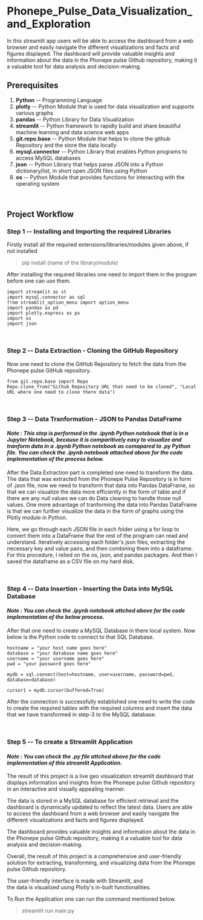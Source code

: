 # Phonepe_Pulse_Data_Visualization_and_Exploration

In this streamlit app users will be able to access the dashboard from a web browser and easily navigate the different visualizations and facts and figures displayed. The dashboard will provide valuable insights and information about the data in the Phonepe pulse Github repository, making it a valuable tool for data analysis and decision-making.


## Prerequisites
1. **Python** -- Programming Language
2. **plotly** -- Python Module that is used for data visualization and supports various graphs
3. **pandas** -- Python Library for Data Visualization
4. **streamlit** -- Python framework to rapidly build and share beautiful machine learning and data science web apps
5. **git.repo.base** -- Python Module that helps to clone the github Repository and the store the data locally
6. **mysql.connector** -- Python Library that enables Python programs to access MySQL databases
7. **json** -- Python Library that helps parse JSON into a Python dictionary/list, in short open JSON files using Python
8. **os** -- Python Module that provides functions for interacting with the operating system

<br/>
   
## Project Workflow
### Step 1 -- Installing and Importing the required Libraries
Firstly install all the required extensions/libraries/modules given above, if not installed
   
   > pip install (name of the library/module)

After installing the required libraries one need to import them in the program before one can use them.

   ```
   import streamlit as st
   import mysql.connector as sql
   from streamlit_option_menu import option_menu
   import pandas as pd
   import plotly.express as px
   import os
   import json
   ```
<br/>

### Step 2 -- Data Extraction - Cloning the GitHub Repository
Now one need to clone the GitHub Repository to fetch the data from the Phonepe pulse GitHub repository.

   ```
   from git.repo.base import Repo
   Repo.clone_from("Github Repository URL that need to be cloned", "Local URL where one need to clone there data")
   ```
<br/>

### Step 3 -- Data Tranformation - JSON to Pandas DataFrame
#### *Note : This step is performed in the .ipynb Python notebook that is in a Jupyter Notebook, because it is comparitively easy to visualize and tranform data in a .ipynb Python notebook as comapared to .py Python file. You can check the .ipynb notebook attached above for the code implementation of the process below.*

After the Data Extraction part is completed one need to transform the data. The data that was extracted from the Phonepe Pulse Repository is in form of .json file, now we need to transform that data into Pandas DataFrame, so that we can visualize the data more efficiently in the form of table and if there are any null values we can do Data cleaning to handle those null values. One more advantage of tranforming the data into Pandas DataFrame is that we can further visualize the data in the form of graphs using the Plotly module in Python.

Here, we go through each JSON file in each folder using a for loop to convert them into a DataFrame that the rest of the program can read and understand. Iteratively accessing each folder's json files, extracting the necessary key and value pairs, and then combining them into a dataframe. For this procedure, I relied on the os, json, and pandas packages. And then I saved the dataframe as a CSV file on my hard disk.

<br/>

### Step 4 -- Data Insertion - Inserting the Data into MySQL Database
#### *Note : You can check the .ipynb notebook attched above for the code implementation of the below process.*
After that one need to create a MySQL Database in there local system. Now below is the Python code to connect to that SQL Database.

  ```
  hostname = "your host name goes here"
  database = "your database name goes here"
  username = "your username goes here"
  pwd = "your password goes here"
  
  mydb = sql.connect(host=hostname, user=username, password=pwd, database=database)
                       
  cursor1 = mydb.cursor(buffered=True)
  ```
    
After the connection is successfully established one need to write the code to create the required tables with the required columns and insert the data that we have transformed in step-3 to the MySQL database. 

<br/>

### Step 5 -- To create a Streamlit Application 
#### *Note : You can check the .py file attched above for the code implementation of this streamlit Application.*
The result of this project is a live geo visualization streamlit dashboard that displays information and insights from the Phonepe pulse Github repository in an interactive and visually appealing manner. 

The data is stored in a MySQL database for efficient retrieval and the dashboard is dynamically updated to reflect the latest data. Users are able to access the dashboard from a web browser and easily navigate the different visualizations and facts and figures displayed. 

The dashboard provides valuable insights and information about the data in the Phonepe pulse Github repository, making it a valuable tool for data analysis and decision-making. 

Overall, the result of this project is a comprehensive and user-friendly solution for extracting, transforming, and visualizing data from the Phonepe pulse Github repository. 

The user-friendly interface is made with Streamlit, and the data is visualized using Plotly's in-built functionalities.

To Run the Application one can run the command mentioned below.

  > streamlit run main.py
